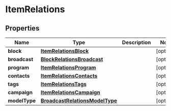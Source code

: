 

# ItemRelations

## Properties

Name | Type | Description | Notes
------------ | ------------- | ------------- | -------------
**block** | [**ItemRelationsBlock**](ItemRelationsBlock.md) |  |  [optional]
**broadcast** | [**BlockRelationsBroadcast**](BlockRelationsBroadcast.md) |  |  [optional]
**program** | [**ItemRelationsProgram**](ItemRelationsProgram.md) |  |  [optional]
**contacts** | [**ItemRelationsContacts**](ItemRelationsContacts.md) |  |  [optional]
**tags** | [**ItemRelationsTags**](ItemRelationsTags.md) |  |  [optional]
**campaign** | [**ItemRelationsCampaign**](ItemRelationsCampaign.md) |  |  [optional]
**modelType** | [**BroadcastRelationsModelType**](BroadcastRelationsModelType.md) |  |  [optional]



